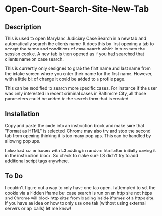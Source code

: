 # Open-Court-Search-Site-New-Tab
## Description
This is used to open Maryland Judiciary Case Search in a new tab and automatically search the clients name. It does this by first opening a tab to accept the terms and conditions of case search which in turn sets the session cookie. A new tab is then opened as if you had searched that clients name on case search. 

This is currently only designed to grab the first name and last name from the intake screen where you enter their name for the first name. However, with a little bit of change it could be added to a profile page.

This can be modified to search more specific cases. For instance if the user was only interested in recent criminal cases in Baltimore City, all those parameters could be added to the search form that is created.

## Installation
Copy and paste the code into an instruction block and make sure that "Format as HTML" is selected. Chrome may also try and stop the second tab from opening thinking it is too many pop ups. This can be handled by allowing pop ups.

I also had some issues with LS adding in random html after initially saving it in the instruction block. So check to make sure LS didn't try to add additional script tags anywhere.

## To Do
I couldn't figure out a way to only have one tab open. I attempted to set the cookie via a hidden iframe but case search is run on an http site not https and Chrome will block http sites from loading inside iframes of a https site. If you have an idea on how to only use one tab (without using external servers or api calls) let me know!